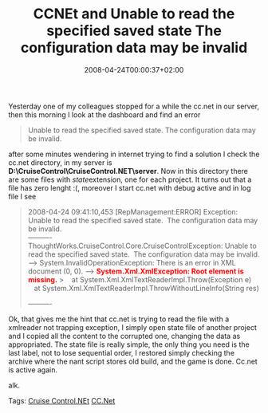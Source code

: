 ﻿---
title: "CCNEt and Unable to read the specified saved state The configuration data may be invalid"
description: ""
date: 2008-04-24T00:00:37+02:00
draft: false
tags: [Frameworks]
categories: [Frameworks]
---
Yesterday one of my colleagues stopped for a while the cc.net in our server, then this morning I look at the dashboard and find an error

> Unable to read the specified saved state. The configuration data may be invalid.

after some minutes wendering in internet trying to find a solution I check the cc.net directory, in my server is **D:\CruiseControl\CruiseControl.NET\server**. Now in this directory there are some files with *state*extension, one for each project. It turns out that a file has zero lenght :(, moreover I start cc.net with debug active and in log file I see

> 2008-04-24 09:41:10,453 [RepManagement:ERROR] Exception: Unable to read the specified saved state.  The configuration data may be invalid.  
> ———-  
> ThoughtWorks.CruiseControl.Core.CruiseControlException: Unable to read the specified saved state.  The configuration data may be invalid. —&gt; System.InvalidOperationException: There is an error in XML document (0, 0). —&gt;  **<font color="#ff0000">System.Xml.XmlException: Root element is missing.</font>** >    at System.Xml.XmlTextReaderImpl.Throw(Exception e)  
>    at System.Xml.XmlTextReaderImpl.ThrowWithoutLineInfo(String res)
> 
> ———-

Ok, that gives me the hint that cc.net is trying to read the file with a xmlreader not trapping exception, I simply open state file of another project and I copied all the content to the corrupted one, changing the data as appropriated. The state file is really simple, the only thing you need is the last label, not to lose sequential order, I restored simply checking the archive where the nant script stores old build, and the game is done. Cc.net is active again.

alk.

Tags: [Cruise Control.NEt](http://technorati.com/tag/Cruise%20Control%20.NEt) [CC.Net](http://technorati.com/tag/CC.Net)

